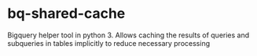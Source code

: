 # bq-shared-cache
Bigquery helper tool in python 3. Allows caching the results of queries and subqueries in tables implicitly to reduce necessary processing

